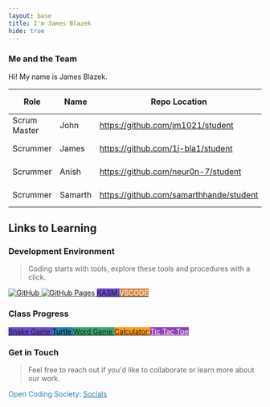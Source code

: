 ```yaml
---
layout: base
title: I'm James Blazek
hide: true
---
```

### Me and the Team

Hi! My name is James Blazek.

| Role         | Name     | Repo Location                       | Stream                | Repo Name |
|--------------|----------|-------------------------------------|-----------------------|-----------|
| Scrum Master | John     | <https://github.com/jm1021/student>           | upstream (OCS fork)   | student   |
| Scrummer     | James    | <https://github.com/1j-bla1/student>          | downstream (fork)     | student   |
| Scrummer     | Anish    | <https://github.com/neur0n-7/student>         | downstream (fork)     | student   |
| Scrummer     | Samarth  | <https://github.com/samarthhande/student>     | downstream (fork)     | student   |


## Links to Learning

### Development Environment

> Coding starts with tools, explore these tools and procedures with a click.

<a href="https://github.com/Open-Coding-Society/student">
    <img src="https://img.shields.io/badge/GitHub-181717?logo=github&logoColor=white" alt="GitHub">
</a>
<a href="https://open-coding-society.github.io/student">
    <img src="https://img.shields.io/badge/GitHub%20Pages-327FC7?logo=github&logoColor=white" alt="GitHub Pages">
</a>
<a href="https://kasm.opencodingsociety.com/" class="button small" style="background-color: #6b4bd3ff">
    KASM
</a>
<a href="https://vscode.dev/" class="button small" style="background-color: #d38a4bff">
    <span style="color: #FFFFFF">VSCODE</span>
</a>

<br>

### Class Progress

<a href="{{site.baseurl}}/snake" class="button small" style="background-color: #6b4bd3ff">
    Snake Game
</a>
<a href="{{site.baseurl}}/turtle" class="button small" style="background-color: #2A7DB1">
    <span style="color: #000000">Turtle</span>
</a>

<a href="{{site.baseurl}}/wordgame" class="button small" style="background-color: #3aa76d">
    Word Game
</a>
<a href="{{site.baseurl}}/calculator" class="button small" style="background-color: #ff9f1c">
    Calculator
</a>
<a href="{{site.baseurl}}/tictactoe/" class="button small" style="background-color: #8e44ad; color: #fff;">
    Tic Tac Toe
</a>

<br>

<!-- Contact Section -->
### Get in Touch

> Feel free to reach out if you'd like to collaborate or learn more about our work.

<p style="color: #2A7DB1;">Open Coding Society: <a href="https://opencodingsociety.com" style="color: #2A7DB1; text-decoration: underline;">Socials</a></p>
